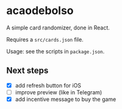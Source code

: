 # acaodebolso

A simple card randomizer, done in React.

Requires a `src/cards.json` file.

Usage: see the scripts in `package.json`.

## Next steps

- [x] add refresh button for iOS
- [ ] improve preview (like in Telegram)
- [x] add incentive message to buy the game
